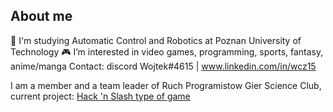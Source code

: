 ## About me 
🏫 I'm studying Automatic Control and Robotics at Poznan University of Technology
 🎮 I’m interested in video games, programming, sports, fantasy, anime/manga
Contact: discord Wojtek#4615 | www.linkedin.com/in/wcz15

I am a member and a team leader of Ruch Programistow Gier Science Club, current project: [Hack 'n Slash type of game](https://github.com/Aenvis/Diablo-clone)
